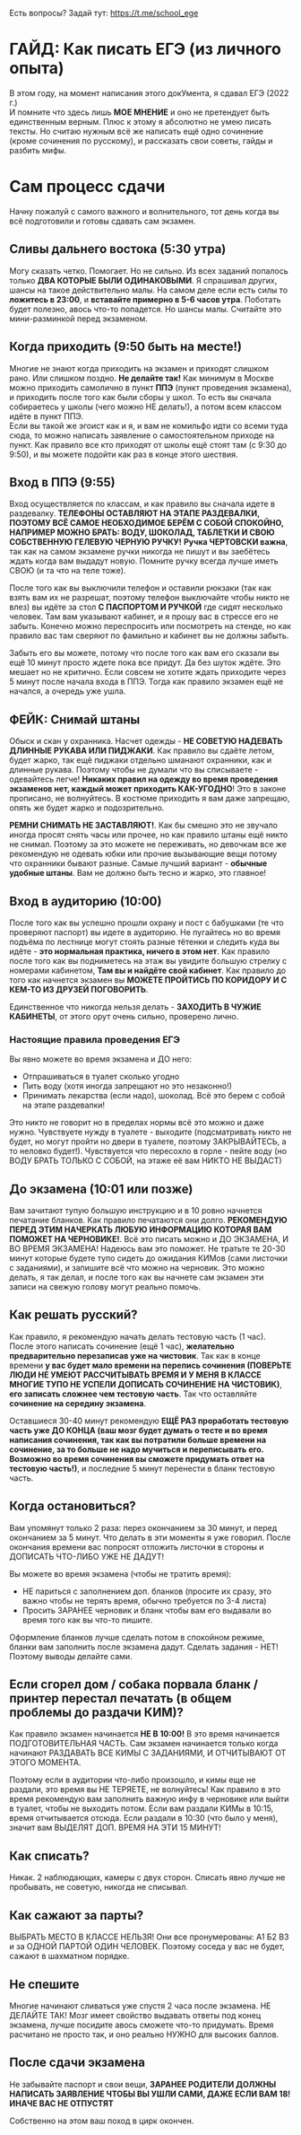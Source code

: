Есть вопросы? Задай тут: https://t.me/school_ege

# ГАЙД: Как писать ЕГЭ (из личного опыта)
В этом году, на момент написания этого докУмента, я сдавал ЕГЭ (2022 г.)
<br>
И помните что здесь лишь **МОЕ МНЕНИЕ** и оно не претендует быть единственным верным. Плюс к этому я абсолютно не умею писать тексты. Но считаю нужным всё же написать ещё одно сочинение (кроме сочинения по русскому), и рассказать свои советы, гайды и разбить мифы.
# Сам процесс сдачи
Начну пожалуй с самого важного и волнительного, тот день когда вы всё подготовили и готовы сдавать сам экзамен.
## Сливы дальнего востока (5:30 утра)
Могу сказать четко. Помогает. Но не сильно. Из всех заданий попалось только **ДВА КОТОРЫЕ БЫЛИ ОДИНАКОВЫМИ**. Я спрашивал других, шансы на такое действительно малы. На самом деле если есть силы то **ложитесь в 23:00**, и **вставайте примерно в 5-6 часов утра**. Поботать будет полезно, авось что-то попадется. Но шансы малы. Считайте это мини-разминкой перед экзаменом.
## Когда приходить (9:50 быть на месте!)
Многие не знают когда приходить на экзамен и приходят слишком рано. Или слишком поздно. **Не делайте так!** Как минимум в Москве можно приходить самолично в пункт **ППЭ** (пункт проведения экзамена), и приходить после того как были сборы у школ. То есть вы сначала собираетесь у школы (чего можно НЕ делать!), а потом всем классом идёте в пункт ППЭ.
<br>
Если вы такой же эгоист как и я, и вам не комильфо идти со всеми туда сюда, то можно написать заявление о самостоятельном приходе на пункт. Как правило все кто приходят от школы ещё стоят там (с 9:30 до 9:50), и вы можете подойти как раз в конце этого шествия.
## Вход в ППЭ (9:55)
Вход осуществляется по классам, и как правило вы сначала идете в раздевалку. **ТЕЛЕФОНЫ ОСТАВЛЯЮТ НА ЭТАПЕ РАЗДЕВАЛКИ, ПОЭТОМУ ВСЁ САМОЕ НЕОБХОДИМОЕ БЕРЁМ С СОБОЙ СПОКОЙНО, НАПРИМЕР МОЖНО БРАТЬ: ВОДУ, ШОКОЛАД, ТАБЛЕТКИ И СВОЮ СОБСТВЕННУЮ ГЕЛЕВУЮ ЧЕРНУЮ РУЧКУ!** **Ручка ЧЕРТОВСКИ важна**, так как на самом экзамене ручки никогда не пишут и вы заебётесь ждать когда вам выдадут новую. Помните ручку всегда лучше иметь СВОЮ (и та что на теле тоже).

После того как вы выключили телефон и оставили рюкзаки (так как взять вам их не разрешат, поэтому телефон выключайте чтобы никто не влез) вы идёте за стол **С ПАСПОРТОМ И РУЧКОЙ** где сидят несколько человек. Там вам указывают кабинет, и я прошу вас в стрессе его не забыть. Конечно можно переспросить или посмотреть на стенде, но как правило вас там сверяют по фамильно и кабинет вы не должны забыть.

Забыть его вы можете, потому что после того как вам его сказали вы ещё 10 минут просто ждете пока все придут. Да без шуток ждёте. Это мешает но не критично. Если совсем не хотите ждать приходите через 5 минут после начала входа в ППЭ. Тогда как правило экзамен ещё не начался, а очередь уже ушла.

## ФЕЙК: Снимай штаны
Обыск и скан у охранника. Насчет одежды - **НЕ СОВЕТУЮ НАДЕВАТЬ ДЛИННЫЕ РУКАВА ИЛИ ПИДЖАКИ**. Как правило вы сдаёте летом, будет жарко, так ещё пиджаки отдельно шманают охранники, как и длинные рукава. Поэтому чтобы не думали что вы списываете - одевайтесь легче! **Никаких правил на одежду во время проведения экзаменов нет, каждый может приходить КАК-УГОДНО**! Это в законе прописано, не волнуйтесь. В костюме приходить я вам даже запрещаю, опять же будет жарко и подозрительно.

**РЕМНИ СНИМАТЬ НЕ ЗАСТАВЛЯЮТ!**. Как бы смешно это не звучало иногда просят снять часы или прочее, но как правило штаны ещё никто не снимал. Поэтому за это можете не переживать, но девочкам все же рекомендую не одевать юбки или прочие вызывающие вещи потому что охранники бывают разные. Самые лучший вариант - **обычные удобные штаны**. Вам не должно быть тесно и жарко, это главное!

## Вход в аудиторию (10:00)
После того как вы успешно прошли охрану и пост с бабушками (те что проверяют паспорт) вы идете в аудиторию. Не пугайтесь но во время подъёма по лестнице могут стоять разные тётенки и следить куда вы идёте - **это нормальная практика, ничего в этом нет**. Как правило после того как вы подниметесь на этаж вы увидите большую стрелку с номерами кабинетом, **Там вы и найдёте свой кабинет**. Как правило до того как начнется экзамен вы **МОЖЕТЕ ПРОЙТИCЬ ПО КОРИДОРУ И С КЕМ-ТО ИЗ ДРУЗЕЙ ПОГОВОРИТЬ**.

Единственное что никогда нельзя делать - **ЗАХОДИТЬ В ЧУЖИЕ КАБИНЕТЫ**, от этого орут очень сильно, проверено лично.

### Настоящие правила проведения ЕГЭ
Вы явно можете во время экзамена и ДО него:
- Отпрашиваться в туалет сколько угодно
- Пить воду (хотя иногда запрещают но это незаконно!)
- Принимать лекарства (если надо), шоколад. Всё это берем с собой на этапе раздевалки!

Это никто не говорит но в пределах нормы всё это можно и даже нужно. Чувствуете нужду в туалете - выходите (подсматривать никто не будет, но могут пройти но двери в туалете, поэтому ЗАКРЫВАЙТЕСЬ, а то неловко будет!). Чувствуется что пересохло в горле - пейте воду (но ВОДУ БРАТЬ ТОЛЬКО С СОБОЙ, на этаже её вам НИКТО НЕ ВЫДАСТ)

## До экзамена (10:01 или позже)
Вам зачитают тупую большую инструкцию и в 10 ровно начнется печатание бланков. Как правило печатаются они долго. **РЕКОМЕНДУЮ ПЕРЕД ЭТИМ НАЧЕРКАТЬ ЛЮБУЮ ИНФОРМАЦИЮ КОТОРАЯ ВАМ ПОМОЖЕТ НА ЧЕРНОВИКЕ!**. Всё это писать можно и ДО ЭКЗАМЕНА, И ВО ВРЕМЯ ЭКЗАМЕНА! Надеюсь вам это поможет. Не тратьте те 20-30 минут которые будете тупо сидеть до ожидания КИМов (сами листочки с заданиями), и запишите всё что можно на черновик. Это можно делать, я так делал, и после того как вы начнете сам экзамен эти записи на свежую голову могут реально помочь.

## Как решать русский?
Как правило, я рекомендую начать делать тестовую часть (1 час). После этого написать сочинение (ещё 1 час), **желательно предварительно перезаписав уже на чистовик**. Так как в конце времени **у вас будет мало времени на перепись сочинения (ПОВЕРЬТЕ ЛЮДИ НЕ УМЕЮТ РАССЧИТЫВАТЬ ВРЕМЯ И У МЕНЯ В КЛАССЕ МНОГИЕ ТУПО НЕ УСПЕЛИ ДОПИСАТЬ СОЧИНЕНИЕ НА ЧИСТОВИК)**, **его записать сложнее чем тестовую часть**. Так что оставляйте **сочинение на середину экзамена**.

Оставшиеся 30-40 минут рекомендую **ЕЩЁ РАЗ проработать тестовую часть уже ДО КОНЦА (ваш мозг будет думать о тесте и во время написания сочинения, так как вы потратили больше времени на сочинение, за то больше не надо мучиться и переписывать его. Возможно во время сочинения вы сможете придумать ответ на тестовую часть!)**, и последние 5 минут перенести в бланк тестовую часть.

## Когда остановиться?
Вам упомянут только 2 раза: перез окончанием за 30 минут, и перед окончанием за 5 минут. Что делать в эти моменты я уже говорил. После окончания времени вас попросят отложить листочки в стороны и ДОПИСАТЬ ЧТО-ЛИБО УЖЕ НЕ ДАДУТ!

Вы можете во время экзамена (чтобы не тратить время):
- НЕ париться с заполнением доп. бланков (просите их сразу, это важно чтобы не терять время, обычно требуется по 3-4 листа)
- Просить ЗАРАНЕЕ черновик и бланк чтобы вам его выдавали во время того как вы что-то пишите.

Оформление бланков лучше сделать потом в спокойном режиме, бланки вам заполнить после экзамена дадут. Сделать задания - НЕТ! Поэтому выводы делайте сами.

## Если сгорел дом / собака порвала бланк / принтер перестал печатать (в общем проблемы до раздачи КИМ)?
Как правило экзамен начинается **НЕ В 10:00!** В это время начинается ПОДГОТОВИТЕЛЬНАЯ ЧАСТЬ. Сам экзамен начинается только когда начинают РАЗДАВАТЬ ВСЕ КИМЫ С ЗАДАНИЯМИ, И ОТЧИТЫВАЮТ ОТ ЭТОГО МОМЕНТА.

Поэтому если в аудитории что-либо произошло, и кимы еще не раздали, это время вы НЕ ТЕРЯЕТЕ, не волнуйтесь! Как правило в это время рекомендую вам заполнить важную инфу в черновике или выйти в туалет, чтобы не выходить потом. Если вам раздали КИМы в 10:15, время отчитывается отсюда. Если раздали в 10:30 (что было у меня), значит вам ВЫДЕЛЯТ ДОП. ВРЕМЯ НА ЭТИ 15 МИНУТ!

## Как списать?
Никак. 2 наблюдающих, камеры с двух сторон. Списать явно лучше не пробывать, не советую, никогда не списывал.

## Как сажают за парты?
ВЫБРАТЬ МЕСТО В КЛАССЕ НЕЛЬЗЯ! Они все пронумерованы: А1 Б2 В3 и за ОДНОЙ ПАРТОЙ ОДИН ЧЕЛОВЕК. Поэтому соседа у вас не будет, сажают в шахматном порядке.

## Не спешите
Многие начинают сливаться уже спустя 2 часа после экзамена. НЕ ДЕЛАЙТЕ ТАК! Мозг имеет свойство выдавать ответы под конец экзамена, лучше посидите авось сможете что-то придумать. Время расчитано не просто так, и оно реально НУЖНО для высоких баллов.

## После сдачи экзамена
Не забывайте паспорт и свои вещи, **ЗАРАНЕЕ РОДИТЕЛИ ДОЛЖНЫ НАПИСАТЬ ЗАЯВЛЕНИЕ ЧТОБЫ ВЫ УШЛИ САМИ, ДАЖЕ ЕСЛИ ВАМ 18! ИНАЧЕ ВАС НЕ ОТПУСТЯТ**

Собственно на этом ваш поход в цирк окончен.
